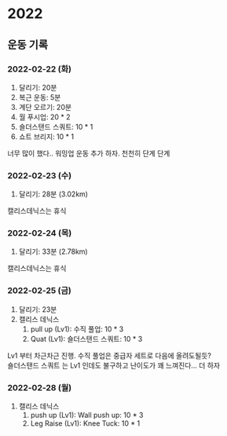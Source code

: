 <!--
💪 2022-02-24
-->

# 2022

## 운동 기록

### 2022-02-22 (화)

1. 달리기: 20분
2. 복근 운동: 5분
3. 계단 오르기: 20분
4. 월 푸시업: 20 * 2
5. 숄더스탠드 스쿼트: 10 * 1
6. 쇼트 브리지: 10 * 1

너무 많이 했다.. 워밍업 운동 추가 하자. 천천히 단계 단계

### 2022-02-23 (수)

1. 달리기: 28분 (3.02km)

캘리스데닉스는 휴식

### 2022-02-24 (목)

1. 달리기: 33분 (2.78km)
   
캘리스데닉스는 휴식 

### 2022-02-25 (금)

1. 달리기: 23분
2. 캘리스 데닉스
   1. pull up (Lv1): 수직 풀업: 10 * 3
   2. Quat (Lv1): 숄더스탠드 스쿼트: 10 * 3

Lv1 부터 차근차근 진행. 수직 풀업은 중급자 세트로 다음에 올려도될듯?  
숄더스탠드 스쿼트 는 Lv1 인데도 불구하고 난이도가 꽤 느껴진다... 더 하자 

### 2022-02-28 (월)

1. 캘리스 데닉스
   1. push up (Lv1): Wall push up: 10 * 3
   2. Leg Raise (Lv1): Knee Tuck: 10 * 1